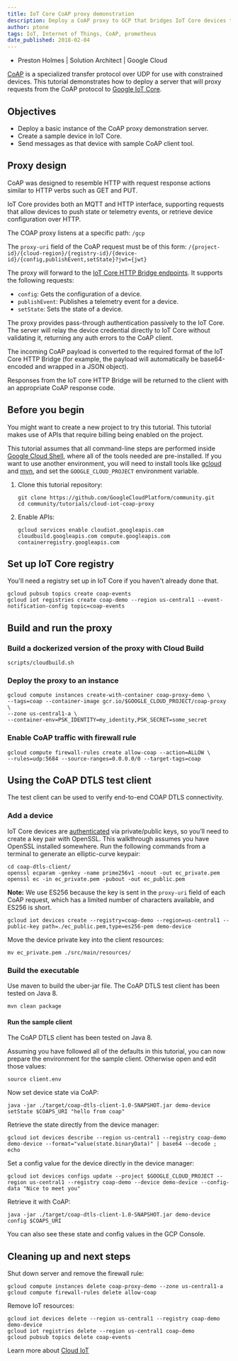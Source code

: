 ```yaml
---
title: IoT Core CoAP proxy demonstration
description: Deploy a CoAP proxy to GCP that bridges IoT Core devices to the HTTP data broker of IoT Core.
author: ptone
tags: IoT, Internet of Things, CoAP, prometheus
date_published: 2018-02-04
---
```



* Preston Holmes | Solution Architect | Google Cloud

[CoAP](http://coap.technology/) is a specialized transfer protocol over UDP for use with constrained devices. This tutorial demonstrates how to deploy a server that will proxy requests from the CoAP protocol to [Google IoT Core](https://cloud.google.com/iot-core/).

## Objectives

* Deploy a basic instance of the CoAP proxy demonstration server.
* Create a sample device in IoT Core.
* Send messages as that device with sample CoAP client tool.

## Proxy design

CoAP was designed to resemble HTTP with request response actions similar to HTTP verbs such as GET and PUT.

IoT Core provides both an MQTT and HTTP interface, supporting requests that allow devices to push state or telemetry events, or retrieve device configuration over HTTP.

The COAP proxy listens at a specific path:
`/gcp`

The `proxy-uri` field of the CoAP request must be of this form:
`/{project-id}/{cloud-region}/{registry-id}/{device-id}/{config,publishEvent,setState}?jwt={jwt}`

The proxy will forward to the [IoT Core HTTP Bridge endpoints](https://cloud.google.com/iot/docs/reference/cloudiotdevice/rest/v1/projects.locations.registries.devices). It supports the following requests:

* `config`: Gets the configuration of a device.
* `publishEvent`: Publishes a telemetry event for a device.
* `setState`: Sets the state of a device.

The proxy provides pass-through authentication passively to the IoT Core. The server will relay the device credential directly to IoT Core without validating it, returning any auth errors to the CoAP client. 

The incoming CoAP payload is converted to the required format of the IoT Core HTTP Bridge (for example, the payload will automatically be base64-encoded and wrapped in a JSON object).

Responses from the IoT core HTTP Bridge will be returned to the client with an appropriate CoAP response code.

## Before you begin

You might want to create a new project to try this tutorial. This tutorial makes use of APIs that require billing being enabled on the project.

This tutorial assumes that all command-line steps are performed inside [Google Cloud Shell](https://cloud.google.com/shell/docs/quickstart), where all of the tools needed are pre-installed. If you want to use another environment, you will need to install tools like [gcloud](https://cloud.google.com/sdk/) and [mvn](https://maven.apache.org/install.html), and set the `GOOGLE_CLOUD_PROJECT` environment variable.

1.  Clone this tutorial repository:

        git clone https://github.com/GoogleCloudPlatform/community.git
        cd community/tutorials/cloud-iot-coap-proxy

1.  Enable APIs:

        gcloud services enable cloudiot.googleapis.com cloudbuild.googleapis.com compute.googleapis.com containerregistry.googleapis.com

## Set up IoT Core registry

You'll need a registry set up in IoT Core if you haven't already done that.

    gcloud pubsub topics create coap-events
    gcloud iot registries create coap-demo --region us-central1 --event-notification-config topic=coap-events

## Build and run the proxy

### Build a dockerized version of the proxy with Cloud Build

    scripts/cloudbuild.sh

### Deploy the proxy to an instance

    gcloud compute instances create-with-container coap-proxy-demo \
    --tags=coap --container-image gcr.io/$GOOGLE_CLOUD_PROJECT/coap-proxy \
    --zone us-central1-a \
    --container-env=PSK_IDENTITY=my_identity,PSK_SECRET=some_secret

### Enable CoAP traffic with firewall rule

    gcloud compute firewall-rules create allow-coap --action=ALLOW \
    --rules=udp:5684 --source-ranges=0.0.0.0/0 --target-tags=coap

## Using the CoAP DTLS test client

The test client can be used to verify end-to-end COAP DTLS connectivity.

### Add a device

IoT Core devices are [authenticated](https://cloud.google.com/iot/docs/how-tos/credentials/keys#generating_an_es256_key) via private/public keys, so you’ll need to create a key pair with OpenSSL. This walkthrough assumes you have OpenSSL installed somewhere. Run the following commands from a terminal to generate an elliptic-curve keypair:

    cd coap-dtls-client/
    openssl ecparam -genkey -name prime256v1 -noout -out ec_private.pem
    openssl ec -in ec_private.pem -pubout -out ec_public.pem

**Note:** We use ES256 because the key is sent in the `proxy-uri` field of each CoAP request, which has a limited number of characters available, and ES256 is short.

    gcloud iot devices create --registry=coap-demo --region=us-central1 --public-key path=./ec_public.pem,type=es256-pem demo-device

Move the device private key into the client resources:

    mv ec_private.pem ./src/main/resources/

### Build the executable

Use maven to build the uber-jar file. The CoAP DTLS test client has been tested on Java 8.

    mvn clean package

#### Run the sample client

The CoAP DTLS client has been tested on Java 8. 

Assuming you have followed all of the defaults in this tutorial, you can now prepare the environment for the sample client. Otherwise open and edit those values:

    source client.env

Now set device state via CoAP:

    java -jar ./target/coap-dtls-client-1.0-SNAPSHOT.jar demo-device setState $COAPS_URI "hello from coap"

Retrieve the state directly from the device manager:

    gcloud iot devices describe --region us-central1 --registry coap-demo demo-device --format="value(state.binaryData)" | base64 --decode ; echo

Set a config value for the device directly in the device manager:

    gcloud iot devices configs update --project $GOOGLE_CLOUD_PROJECT --region us-central1 --registry coap-demo --device demo-device --config-data "Nice to meet you"

Retrieve it with CoAP:

    java -jar ./target/coap-dtls-client-1.0-SNAPSHOT.jar demo-device config $COAPS_URI

You can also see these state and config values in the GCP Console.


## Cleaning up and next steps

Shut down server and remove the firewall rule:

    gcloud compute instances delete coap-proxy-demo --zone us-central1-a
    gcloud compute firewall-rules delete allow-coap

Remove IoT resources:

    gcloud iot devices delete --region us-central1 --registry coap-demo demo-device
    gcloud iot registries delete --region us-central1 coap-demo
    gcloud pubsub topics delete coap-events

Learn more about [Cloud IoT](https://cloud.google.com/solutions/iot/)
